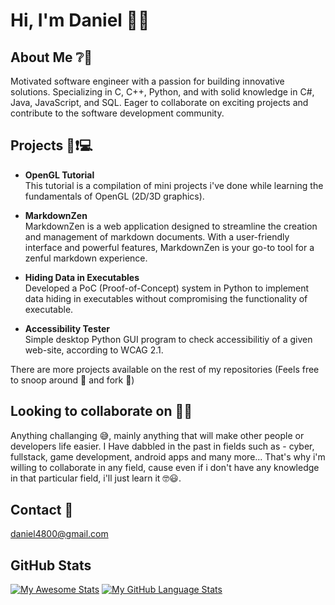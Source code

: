 # Hi, I'm Daniel 🖖👋

<!--
**daniel752/daniel752** is a ✨ _special_ ✨ repository because its `README.md` (this file) appears on your GitHub profile.

Here are some ideas to get you started:

- 🔭 I’m currently working on ...
- 🌱 I’m currently learning ...
- 👯 I’m looking to collaborate on ...
- 🤔 I’m looking for help with ...
- 💬 Ask me about ...
- 📫 How to reach me: ...
- 😄 Pronouns: ...
- ⚡ Fun fact: ...
-->
## **About Me** ❔💬
Motivated software engineer with a passion for building innovative solutions. Specializing in C, C++, Python, and with solid knowledge in C#, Java, JavaScript, and SQL. Eager to collaborate on exciting projects and contribute to the software development community.

## **Projects** 📣❗💻
- **OpenGL Tutorial** <br/>
This tutorial is a compilation of mini projects i've done while learning the fundamentals of OpenGL (2D/3D graphics).

- **MarkdownZen** <br/>
MarkdownZen is a web application designed to streamline the creation and management of markdown documents. With a user-friendly interface and powerful features, MarkdownZen is your go-to tool for a zenful markdown experience.

- **Hiding Data in Executables** <br/>
Developed a PoC (Proof-of-Concept) system in Python to implement data hiding in executables without compromising the functionality of executable.

- **Accessibility Tester** <br/>
Simple desktop Python GUI program to check accessibilitiy of a given web-site, according to WCAG 2.1.

There are more projects available on the rest of my repositories (Feels free to snoop around 🔭 and fork 🍴)

## **Looking to collaborate on** 👐🤗
Anything challanging 😅, mainly anything that will make other people or developers life easier. I Have dabbled in the past in fields such as - cyber, fullstack, game development, android apps and many more... That's why i'm willing to collaborate in any field, cause even if i don't have any knowledge in that particular field, i'll just learn it 🤓😃.

## **Contact 📧**
daniel4800@gmail.com <br>

## **GitHub Stats** <br>
[![My Awesome Stats](https://awesome-github-stats.azurewebsites.net/user-stats/daniel752?cardType=level-alternate&theme=github-dark&preferLogin=false)]()
[![My GitHub Language Stats](https://github-readme-stats.vercel.app/api/top-langs/?username=daniel752&layout=donut&langs_count=6&theme=tokyonight)]()
